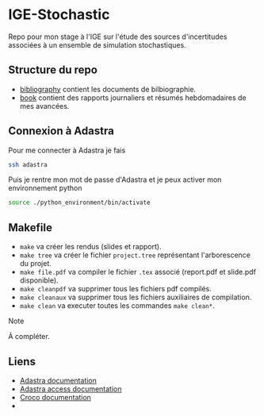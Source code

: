 # IGE-Stochastic
Repo pour mon stage à l'IGE sur l'étude des sources d'incertitudes associées à un ensemble de simulation stochastiques.

## Structure du repo
- [bibliography](bibliography/) contient les documents de bilbiographie.
- [book](book/) contient des rapports journaliers et résumés hebdomadaires de mes avancées.

## Connexion à Adastra
Pour me connecter à Adastra je fais 
```bash
ssh adastra
```

Puis je rentre mon mot de passe d'Adastra et je peux activer mon environnement python
```bash
source ./python_environment/bin/activate
```  

## Makefile
- `make` va créer les rendus (slides et rapport).
- `make tree` va créer le fichier `project.tree` représentant l'arborescence du projet.
- `make file.pdf` va compiler le fichier `.tex` associé (report.pdf et slide.pdf disponible).
- `make cleanpdf` va supprimer tous les fichiers pdf compilés.
- `make cleanaux` va supprimer tous les fichiers auxiliaires de compilation.
- `make clean` va executer toutes les commandes `make clean*`.


> [!NOTE]
> À compléter.

## Liens
- [Adastra documentation](https://dci.dci-gitlab.cines.fr/webextranet/)
- [Adastra access documentation](https://dci.dci-gitlab.cines.fr/webextranet/user_support/index.html#adastra-accessing-account-opening)
- [Croco documentation](https://croco-ocean.gitlabpages.inria.fr/croco_doc/)
- 